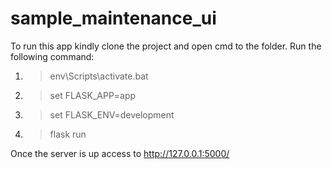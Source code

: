 # sample_maintenance_ui
To run this app kindly clone the project and open cmd to the folder.
Run the following command:
1. > env\Scripts\activate.bat
2. > set FLASK_APP=app
3. > set FLASK_ENV=development
4. > flask run

Once the server is up access to http://127.0.0.1:5000/
